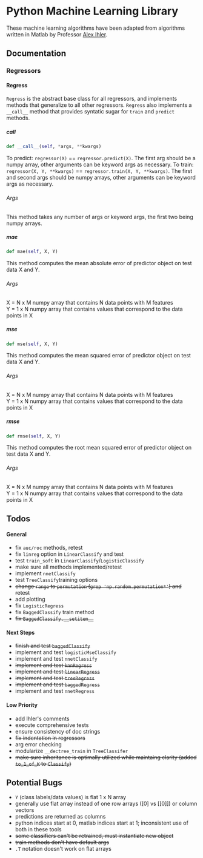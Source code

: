 # Python Machine Learning Library

These machine learning algorithms have been adapted from
algorithms written in Matlab by Professor [Alex Ihler](http://www.ics.uci.edu/~ihler/). 


## Documentation

### Regressors

#### Regress

```Regress``` is the abstract base class for all regressors, 
and implements methods that generalize to all other regressors. 
```Regress``` also implements a ```__call__``` method that provides
syntatic sugar for ```train``` and ```predict``` methods.

##### __call__

```python
def __call__(self, *args, **kwargs)
```
To predict: ```regressor(X)``` == ```regressor.predict(X)```. The first arg 
should be a numpy array, other arguments can be keyword args as necessary.
To train: ```regressor(X, Y, **kwargs)``` == ```regressor.train(X, Y, **kwargs)```.
The first and second args should be numpy arrays, other arguments can be keyword args 
as necessary.

###### Args 

This method takes any number of args or keyword args, the first two being numpy arrays.

##### mae

```python
def mae(self, X, Y)
```
This method computes the mean absolute error of predictor object on test data X and Y.

###### Args

X = N x M numpy array that contains N data points with M features
<br>
Y = 1 x N numpy array that contains values that correspond to the data points in X

##### mse

```python
def mse(self, X, Y)
```
This method computes the mean squared error of predictor object on test data X and Y. 

###### Args

X = N x M numpy array that contains N data points with M features
<br>
Y = 1 x N numpy array that contains values that correspond to the data points in X

##### rmse

```python
def rmse(self, X, Y)
```
This method computes the root mean squared error of predictor object on test data X and Y. 

###### Args

X = N x M numpy array that contains N data points with M features
<br>
Y = 1 x N numpy array that contains values that correspond to the data points in X

####


## Todos

#### General


* fix ```auc/roc``` methods, retest
* fix ```linreg``` option in ```LinearClassify``` and test
* test ```train_soft``` in ```LinearClassify```/```LogisticClassify```
* make sure all methods implemented/retest
* implement ```nnetClassify``` 
* test ```TreeClassify```training options 
* ~~change ```range``` to ```permutation``` (```grep 'np.random.permutation*'```) and retest~~
* add plotting 
* fix ```LogisticRegress```
* fix ```BaggedClassify``` train method
* ~~fix ```BaggedClassify.__setitem__```~~	

#### Next Steps

* ~~finish and test ```baggedClassify```~~
* implement and test ```logisticMseClassify```
* implement and test ```nnetClassify```
* ~~implement and test ```knnRegress```~~
* ~~implement and test ```linearRegress```~~
* ~~implement and test ```treeRegress```~~
* ~~implement and test ```baggedRegress```~~
* implement and test ```nnetRegress```

#### Low Priority

* add Ihler's comments 
* execute comprehensive tests
* ensure consistency of doc strings
* ~~fix indentation in regressors~~
* arg error checking
* modularize ```__dectree_train``` in ```TreeClassifer```
* ~~make sure inheritance is optimally utilized while maintaing clarity (added ```to_1_of_K``` to ```Classify```)~~


## Potential Bugs

* ```Y``` (class labels/data values) is flat 1 x N array
* generally use flat array instead of one row arrays ([0] vs [[0]]) or column vectors
* predictions are returned as columns
* python indices start at 0, matlab indices start at 1; inconsistent use of both in these tools 
* ~~some classifiers can't be retrained, must instantiate new object~~
* ~~train methods don't have default args~~ 
* ```.T``` notation doesn't work on flat arrays



